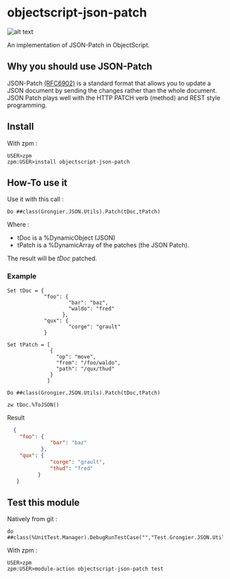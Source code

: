 # objectscript-json-patch

![alt text](https://raw.githubusercontent.com/grongierisc/objectscript-json-patch/master/misc/jsonpatch.png)


An implementation of JSON-Patch in ObjectScript.

## Why you should use JSON-Patch

JSON-Patch [(RFC6902)](http://tools.ietf.org/html/rfc6902) is a standard format that allows you to update a JSON document by sending the changes rather than the whole document.
JSON Patch plays well with the HTTP PATCH verb (method) and REST style programming.

## Install

With zpm :
```
USER>zpm
zpm:USER>install objectscript-json-patch
```
## How-To use it 

Use it with this call :

```objectscript
Do ##class(Grongier.JSON.Utils).Patch(tDoc,tPatch)
```
Where :

* tDoc is a %DynamicObject (JSON)
* tPatch is a %DynamicArray of the patches (the JSON Patch).

The result will be *tDoc* patched.

### Example 
```objectscript
Set tDoc = {
            "foo": {
                    "bar": "baz",
                    "waldo": "fred"
                  },
            "qux": {
                    "corge": "grault"
            }
            
Set tPatch = [
              { 
                "op": "move", 
                "from": "/foo/waldo", 
                "path": "/qux/thud" 
              }
             ]

Do ##class(Grongier.JSON.Utils).Patch(tDoc,tPatch)

zw tDoc.%ToJSON()
```
Result
```json
  {
    "foo": {
              "bar": "baz"
           },
    "qux": {
              "corge": "grault",
              "thud": "fred"
          }
   }
 ```
 
 ## Test this module
 
 Natively from git :
 
 ```objectscript
 do ##class(%UnitTest.Manager).DebugRunTestCase("","Test.Grongier.JSON.Utils",,)
 ```
 
 With zpm :
 ```
 USER>zpm
 zpm:USER>module-action objectscript-json-patch test
 ```
